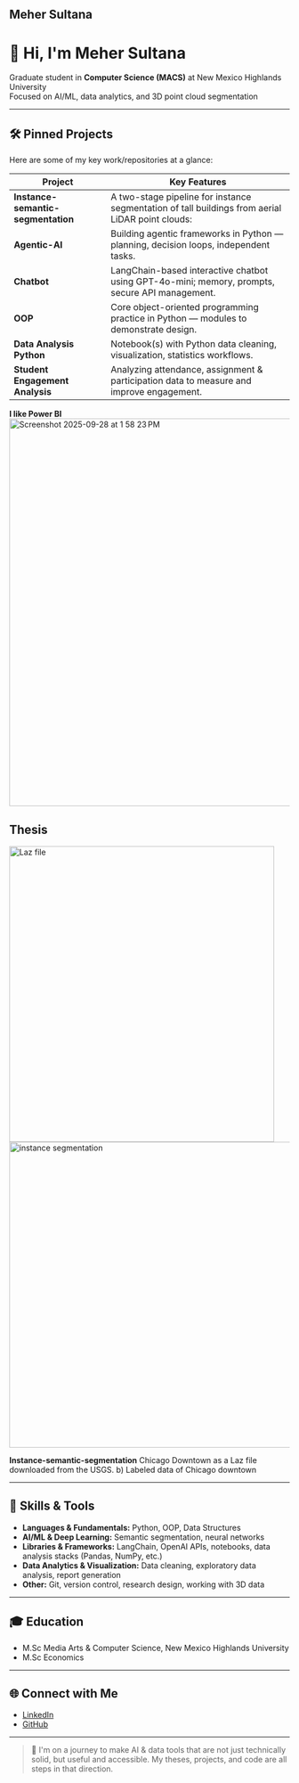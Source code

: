 ## Meher Sultana

# 👋 Hi, I'm Meher Sultana

Graduate student in **Computer Science (MACS)** at New Mexico Highlands University  
Focused on AI/ML, data analytics, and 3D point cloud segmentation

---

## 🛠️ Pinned Projects

Here are some of my key work/repositories at a glance:

| Project | Key Features |
|---|---|
| **Instance-semantic-segmentation** | A two-stage pipeline for instance segmentation of tall buildings from aerial LiDAR point clouds: |
| **Agentic-AI** | Building agentic frameworks in Python — planning, decision loops, independent tasks. |
| **Chatbot** | LangChain-based interactive chatbot using GPT-4o-mini; memory, prompts, secure API management. |
| **OOP** | Core object-oriented programming practice in Python — modules to demonstrate design. |
| **Data Analysis Python** | Notebook(s) with Python data cleaning, visualization, statistics workflows. |
| **Student Engagement Analysis** | Analyzing attendance, assignment & participation data to measure and improve engagement. |

**I like Power BI** 
<img width="1333" height="696" alt="Screenshot 2025-09-28 at 1 58 23 PM" src="https://github.com/user-attachments/assets/ad18ba13-95a3-4633-aa10-ded98018128d" />



## Thesis


<img width="476" height="531" alt="Laz file" src="https://github.com/user-attachments/assets/c42c824f-6602-4b00-bfb8-1924d01d2df7" />

<img width="704" height="549" alt="instance segmentation " src="https://github.com/user-attachments/assets/e80a8d51-573e-4342-9529-ed0f16db85fe" />


**Instance-semantic-segmentation** 
Chicago Downtown as a Laz file downloaded from the USGS. b) Labeled data of Chicago downtown







---

## 🧠 Skills & Tools

- **Languages & Fundamentals:** Python, OOP, Data Structures  
- **AI/ML & Deep Learning:** Semantic segmentation, neural networks
- **Libraries & Frameworks:** LangChain, OpenAI APIs, notebooks, data analysis stacks (Pandas, NumPy, etc.)  
- **Data Analytics & Visualization:** Data cleaning, exploratory data analysis, report generation  
- **Other:** Git, version control, research design, working with 3D data

---

## 🎓 Education

- M.Sc Media Arts & Computer Science, New Mexico Highlands University  
- M.Sc Economics 

---

## 🌐 Connect with Me

- [LinkedIn](https://www.linkedin.com/in/meher-s-r46)  
- [GitHub](https://github.com/MeherSultana)  


---

> 🚀 I'm on a journey to make AI & data tools that are not just technically solid, but useful and accessible. My theses, projects, and code are all steps in that direction.

